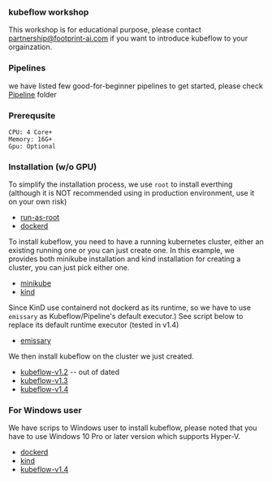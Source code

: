 ### kubeflow workshop

This workshop is for educational purpose, please contact <partnership@footprint-ai.com> if you want to introduce kubeflow to your orgainzation.


### Pipelines

we have listed few good-for-beginner pipelines to get started, please check [Pipeline](pipelines) folder

### Prerequsite

```
CPU: 4 Core+
Memory: 16G+
Gpu: Optional
```

### Installation (w/o GPU)

To simplify the installation process, we use `root` to install everthing (although it is NOT recommended using in production environment, use it on your own risk)

* [run-as-root](install/runasroot.sh)
* [dockerd](install/dockerd.sh)


To install kubeflow, you need to have a running kubernetes cluster, either an existing running one or you can just create one. In this example, we provides both minikube installation and kind installation for creating a cluster, you can just pick either one.

* [minikube](install/minikube.sh)
* [kind](install/kind.sh)

Since KinD use containerd not dockerd as its runtime, so we have to use `emissary` as Kubeflow/Pipeline's default executor.) See script below to replace its default runtime executor (tested in v1.4)

* [emissary](install/use-emissary-default-executor.sh)


We then install kubeflow on the cluster we just created.

* [kubeflow-v1.2](install/kubeflow.v12.sh) -- out of dated
* [kubeflow-v1.3](install/kubeflow.v13.sh)
* [kubeflow-v1.4](install/kubeflow.v14.sh)

### For Windows user

We have scrips to Windows user to install kubeflow, please noted that you have to use Windows 10 Pro or later version which supports Hyper-V.

* [dockerd](install/windows/docker.bat.md)
* [kind](install/windows/kind.bat.md)
* [kubeflow-v1.4](install/windows/kubeflow.v14.bat.md)
